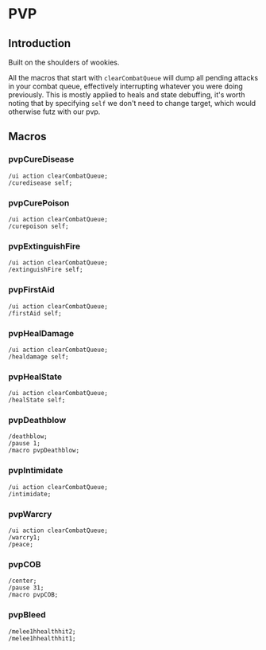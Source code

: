 # PVP 

## Introduction
Built on the shoulders of wookies. 

All the macros that start with `clearCombatQueue` will dump all pending attacks in your combat queue, effectively interrupting whatever you were doing previously. This is mostly applied to heals and state debuffing, it's worth noting that by specifying `self` we don't need to change target, which would otherwise futz with our pvp. 

## Macros

### pvpCureDisease
```
/ui action clearCombatQueue;
/curedisease self;
```

### pvpCurePoison 
```
/ui action clearCombatQueue;
/curepoison self;
```

### pvpExtinguishFire
```
/ui action clearCombatQueue;
/extinguishFire self;
```

### pvpFirstAid
```
/ui action clearCombatQueue;
/firstAid self;
```

### pvpHealDamage
```
/ui action clearCombatQueue;
/healdamage self;
```

### pvpHealState
```
/ui action clearCombatQueue;
/healState self;
```

### pvpDeathblow
```
/deathblow;
/pause 1;
/macro pvpDeathblow;
```

### pvpIntimidate
```
/ui action clearCombatQueue;
/intimidate;
```

### pvpWarcry
```
/ui action clearCombatQueue;
/warcry1;
/peace;
```

### pvpCOB
```
/center;
/pause 31;
/macro pvpCOB;
```

### pvpBleed
```
/melee1hhealthhit2;
/melee1hhealthhit1;
```
